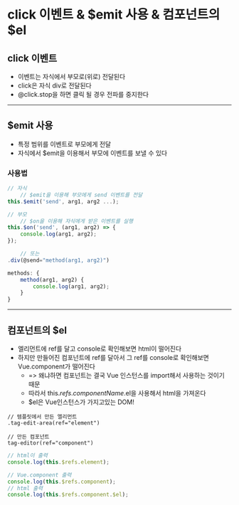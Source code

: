 # click 이벤트 & $emit 사용 & 컴포넌트의 $el


## click 이벤트
* 이벤트는 자식에서 부모로(위로) 전달된다
* click은 자식 div로 전달된다
* @click.stop을 하면 클릭 될 경우 전파를 중지한다

- - - -

## $emit 사용
* 특정 범위를 이벤트로 부모에게 전달
* 자식에서 $emit을 이용해서 부모에 이벤트를 보낼 수 있다

### 사용법
``` javascript
// 자식
	// $emit을 이용해 부모에게 send 이벤트를 전달
this.$emit('send', arg1, arg2 ...);

// 부모
	// $on을 이용해 자식에게 받은 이벤트를 실행
this.$on('send', (arg1, arg2) => {
	console.log(arg1, arg2);
});

	// 또는
.div(@send="method(arg1, arg2)")

methods: {
	method(arg1, arg2) {
		console.log(arg1, arg2);
	}
}
```


- - - -

## 컴포넌트의 $el
* 엘리먼트에 ref를 달고 console로 확인해보면 html이 떨어진다
* 하지만 만들어진 컴포넌트에 ref를 달아서 그 ref를 console로 확인해보면 Vue.component가 떨어진다
	* => 왜냐하면 컴포넌트는 결국 Vue 인스턴스를 import해서 사용하는 것이기 때문
	* 따라서 this.$refs.componentName.$el을 사용해서 html을 가져온다
	* $el은 Vue인스턴스가 가지고있는 DOM!

``` pug
// 템플릿에서 만든 엘리먼트
.tag-edit-area(ref="element")

// 만든 컴포넌트
tag-editor(ref="component")
```
``` javascript
// html이 출력
console.log(this.$refs.element);

// Vue.component 출력
console.log(this.$refs.component);
// html 출력
console.log(this.$refs.component.$el);
```







